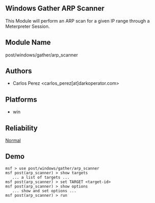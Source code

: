 ## Windows Gather ARP Scanner

This Module will perform an ARP scan for a given IP range 
through a Meterpreter Session.


## Module Name
post/windows/gather/arp_scanner

## Authors
* Carlos Perez <carlos_perez[at]darkoperator.com>





## Platforms
* win

## Reliability
[Normal](https://github.com/rapid7/metasploit-framework/wiki/Exploit-Ranking)

## Demo

```
msf > use post/windows/gather/arp_scanner
msf post(arp_scanner) > show targets
   ... a list of targets ...
msf post(arp_scanner) > set TARGET <target-id>
msf post(arp_scanner) > show options
   ... show and set options ...
msf post(arp_scanner) > run
```
    
    